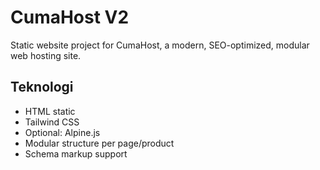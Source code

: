 # CumaHost V2

Static website project for CumaHost, a modern, SEO-optimized, modular web hosting site.

## Teknologi
- HTML static
- Tailwind CSS
- Optional: Alpine.js
- Modular structure per page/product
- Schema markup support
